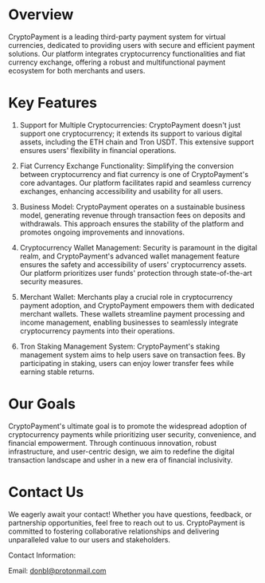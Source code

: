 # Overview

CryptoPayment is a leading third-party payment system for virtual currencies, dedicated to providing users with secure and efficient payment solutions. Our platform integrates cryptocurrency functionalities and fiat currency exchange, offering a robust and multifunctional payment ecosystem for both merchants and users.

# Key Features

1. Support for Multiple Cryptocurrencies: CryptoPayment doesn't just support one cryptocurrency; it extends its support to various digital assets, including the ETH chain and Tron USDT. This extensive support ensures users' flexibility in financial operations.

2. Fiat Currency Exchange Functionality: Simplifying the conversion between cryptocurrency and fiat currency is one of CryptoPayment's core advantages. Our platform facilitates rapid and seamless currency exchanges, enhancing accessibility and usability for all users.

3. Business Model: CryptoPayment operates on a sustainable business model, generating revenue through transaction fees on deposits and withdrawals. This approach ensures the stability of the platform and promotes ongoing improvements and innovations.

4. Cryptocurrency Wallet Management: Security is paramount in the digital realm, and CryptoPayment's advanced wallet management feature ensures the safety and accessibility of users' cryptocurrency assets. Our platform prioritizes user funds' protection through state-of-the-art security measures.

5. Merchant Wallet: Merchants play a crucial role in cryptocurrency payment adoption, and CryptoPayment empowers them with dedicated merchant wallets. These wallets streamline payment processing and income management, enabling businesses to seamlessly integrate cryptocurrency payments into their operations.

6. Tron Staking Management System: CryptoPayment's staking management system aims to help users save on transaction fees. By participating in staking, users can enjoy lower transfer fees while earning stable returns.

# Our Goals

CryptoPayment's ultimate goal is to promote the widespread adoption of cryptocurrency payments while prioritizing user security, convenience, and financial empowerment. Through continuous innovation, robust infrastructure, and user-centric design, we aim to redefine the digital transaction landscape and usher in a new era of financial inclusivity.

# Contact Us

We eagerly await your contact! Whether you have questions, feedback, or partnership opportunities, feel free to reach out to us. CryptoPayment is committed to fostering collaborative relationships and delivering unparalleled value to our users and stakeholders.

Contact Information:

Email: donbl@protonmail.com
